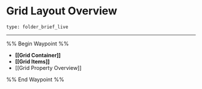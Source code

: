 # Grid Layout Overview
 
```ccard
type: folder_brief_live
```
 
---

%% Begin Waypoint %%
- **[[Grid Container]]**
- **[[Grid Items]]**
- [[Grid Property Overview]]

%% End Waypoint %%
